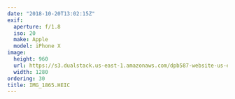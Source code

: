 ```yaml
---
date: "2018-10-20T13:02:15Z"
exif:
  aperture: f/1.8
  iso: 20
  make: Apple
  model: iPhone X
image:
  height: 960
  url: https://s3.dualstack.us-east-1.amazonaws.com/dpb587-website-us-east-1/asset/gallery/2018-europe-trip/292b3a1e-aaf0-3aeb-5c78-4eca83e45988~1280.jpg
  width: 1280
ordering: 30
title: IMG_1865.HEIC
---
```

